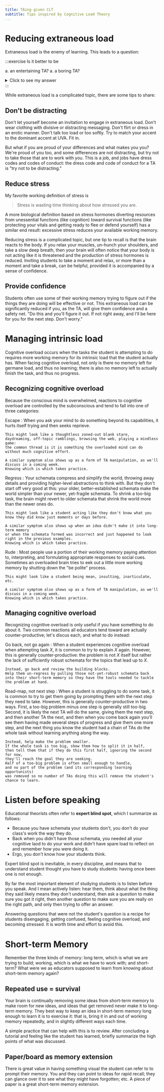 ```yaml
---
title: TAing given CLT
subtitle: Tips inspired by Cognitive Load Theory
...
```


# Reducing extraneous load

Extraneous load is the enemy of learning.
This leads to a question:

:::exercise
Is it better to be

a. an entertaining TA?
a. a boring TA?

<details><summary>Click to see my answer</summary>
Neither is good.
Entertaining TAs draw attention to themselves and become extraneous load.
Boring TAs cause attention to wander and invite extraneous load.

In education, we often talk about being "engaging",
meaning capturing attention but not keeping it:
instead, directing it to the topic at hand.
The best way to be engaging is a matter of debate, not consensus.
</details>
:::

While extraneous load is a complicated topic, there are some tips to share:

## Don't be distracting

Don't let yourself become an invitation to engage in extraneous load.
Don't wear clothing with divisive or distracting messaging.
Don't flirt or dress in an erotic manner.
Don't talk too load or too softly.
Try to match your accent to the dominant accent at UVA.
Fit in.

But what if you are proud of your differences and what makes you you?
We're proud of you too, and some differences are not distracting,
but try not to take those that are to work with you.
This is a job, and jobs have dress codes and codes of conduct:
the dress code and code of conduct for a TA is "try not to be distracting."

## Reduce stress

My favorite working definition of stress is

> Stress is wasting time thinking about how stressed you are.

A more biological definition based on stress hormones diverting resources from unessential functions (like cognition) toward survival functions (like protecting your vitals and getting ready to flee or defend yourself) has a similar end result:
excessive stress reduces your available working memory.

Reducing stress is a complicated topic, but one tip to recall
is that the brain reacts to the body.
If you relax your muscles, un-hunch your shoulders, and take a slow deep breath,
then your brain will often notice that your body is not acting like it is threatened
and the production of stress hormones is reduced.
Inviting students to take a moment and relax, or more than a moment and take a break, can be helpful, provided it is accompanied by a sense of confidence.

## Provide confidence

Students often use some of their working memory trying to figure out if the things they are doing will be effective or not.
This extraneous load can be significantly reduced if you, as the TA,
will give them confidence and a safety net.
"Do this and you'll figure it out. If not right away, and I'll be here for you for the next step. Don't worry."

# Managing intrinsic load

Cognitive overload occurs when the tasks the student is attempting to do requires more working memory for its intrinsic load that the student actually has.
When facing cognitive overload, not only is there no memory left for germane load, and thus no learning; there is also no memory left to actually finish the task, and thus no progress.

## Recognizing cognitive overload

Because the conscious mind is overwhelmed, reactions to cognitive overload are controlled by the subconscious and tend to fall into one of three categories:

Escape
:   When you ask your mind to do something beyond its capabilities,
    it hurts itself trying and then seeks reprieve.
    
    This might look like a thoughtless zoned-out blank stare,
    daydreaming, off-topic ramblings, browsing the web, playing a mindless game:
    the common thread is it is something the overloaded mind can do without much cognitive effort.
    
    A similar symptom also shows up as a form of TA manipulation, as we'll discuss in a coming week.
    Knowing which is which takes practice.

Regress
:   Your schemata compress and simplify the world, throwing away details and providing higher-level abstractions to think with.
    But they don't start off very good at this:
    your older, better-established schemata make the world simpler than your newer, yet-fragile schemata.
    To shrink a too-big task, the brain might revert to older schemata that shrink the world more than the newer ones do.
    
    This might look like a student acting like they don't know what you know they did know just moments or days before.

    A similar symptom also shows up when an idea didn't make it into long-term memory
    or when the schemata formed was incorrect and just happened to look right in the previous examples.
    Knowing which is which takes practice.

Rude
:   Most people use a portion of their working memory 
    paying attention to, interpreting, and formulating appropriate responses to social cues.
    Sometimes an overloaded brain tries to eek out a little more working memory by shutting down the "be polite" process.
    
    This might look like a student being mean, insulting, inarticulate, etc.
    
    A similar symptom also shows up as a form of TA manipulation, as we'll discuss in a coming week.
    Knowing which is which takes practice.

## Managing cognitive overload

Recognizing cognitive overload is only useful if you have something to do about it.
Two common reactions all educators tend toward are actually counter-productive;
let's discus each, and what to do instead:

Go back, not go again
:   When a student experiences cognitive overload when attempting task $X$,
    it is common to try to explain $X$ again.
    However, this is generally counter-productive: the problem is not $X$ itself
    but rather the lack of sufficiently robust schemata for the topics that lead up to $X$.
    
    Instead, go back and review the building blocks.
    Help them un-regress by pulling those not-yet-robust schemata back into their short-term memory so they have the tools needed to tackle the problem at hand.

Road-map, not next step
:   When a student is struggling to do some task,
    it is common to try to get them going by prompting them with the next step they need to take.
    However, this is generally counter-productive in two ways.
    First, a too-big problem minus one step is generally still too-big.
    Second, it is likely the next TA will do the same, giving them the next step,
    and then another TA the next, and then when you come back again you'll see them having made several steps of progress and give them one more step,
    and the next thing you know the student had a chain of TAs do the whole task without learning anything along the way.
    
    Instead, help make the problem smaller.
    If the whole task is too big, show them how to split it in half,
    then tell them that if they do this first half, ignoring the second for now,
    they'll reach the goal they are seeking.
    Half of a too-big problem is often small enough to handle,
    and no part of the problem (and its corresponding learning opportunists)
    was removed so no number of TAs doing this will remove the student's chance to learn.

# Listen before speaking

Educational theorists often refer to **expert blind spot**, which I summarize as follows:

- Because you have schemata your students don't, you don't do your class's work the way they do.
- Back when you didn't have those schemata, you needed all your cognitive laod to do your work and didn't have spare load to reflect on and remember how you were doing it.
- Ergo, you don't know how your students think.

Expert blind spot is inevitable, in every discipline, and means that to understand student thought you have to study students: having once been one is not enough.

By far the most important element of studying students is to listen before you speak.
And I mean actively listen: hear them,
think about what the thing they said likely means they don't understand,
then ask a question to make sure you got it right,
then another question to make sure you are really on the right path,
and only then trying to offer an answer.

Answering questions that were not the student's question is a recipe for students
disengaging,
getting confused,
feeling cognitive overload, and
becoming stressed.
It is worth time and effort to avoid this.


# Short-term Memory

Remember the three kinds of memory:
long term, which is what we are trying to build;
working, which is what we have to work with;
and short-term?
What were we as educators supposed to learn from knowing about short-term memory again?

## Repeated use = survival

Your brain is continually removing some ideas from short-term memory
to make room for new ideas,
and ideas that get removed never make it to long-term memory.
They best way to keep an idea in short-term memory long enough to learn it
is to exercise it: that is, bring it in and out of working memory repeatedly,
and in slightly different ways each time.

A simple practice that can help with this is to review.
After concluding a tutorial and feeling like the student has learned,
briefly summarize the high points of what was discussed.

## Paper/board as memory extension

There is great value in having something visual the student can refer to to prompt their memory.
You and they can point to ideas for rapid recall; they can glance over it to see what they might have forgotten; etc.
A piece of paper is a great short-term memory extension.
